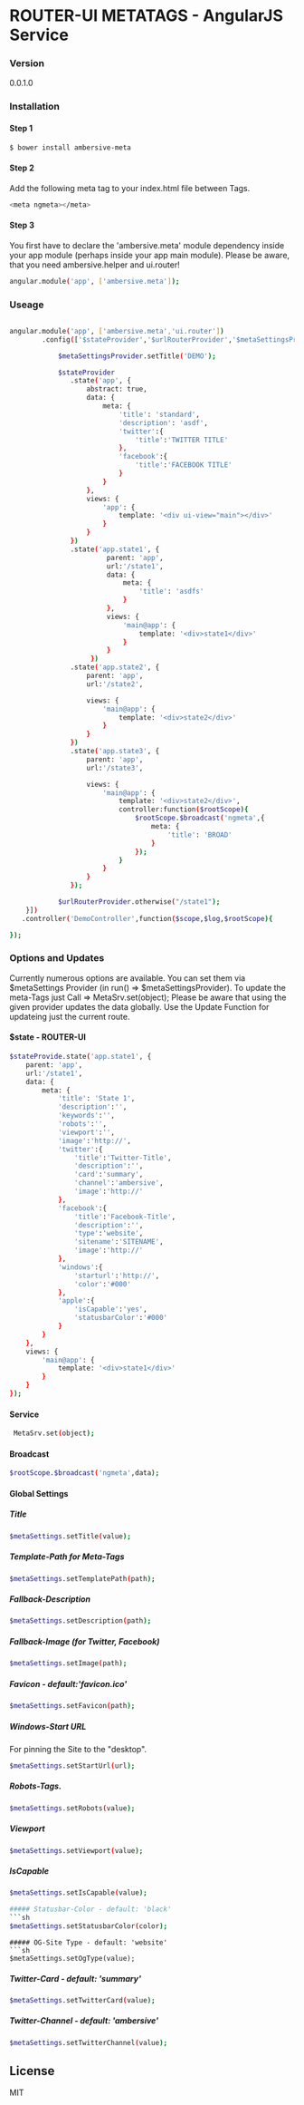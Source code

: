 # ROUTER-UI METATAGS - AngularJS Service

### Version
0.0.1.0

### Installation

#### Step 1

```sh
$ bower install ambersive-meta
```

#### Step 2
Add the following meta tag to your index.html file between <head></head> Tags.
```sh
<meta ngmeta></meta>
```

#### Step 3
You first have to declare the 'ambersive.meta' module dependency inside your app module (perhaps inside your app main module).
Please be aware, that you need ambersive.helper and ui.router!

```sh
angular.module('app', ['ambersive.meta']);
```
### Useage

```sh

angular.module('app', ['ambersive.meta','ui.router'])
        .config(['$stateProvider','$urlRouterProvider','$metaSettingsProvider',function ($stateProvider,$urlRouterProvider,$metaSettingsProvider) {

            $metaSettingsProvider.setTitle('DEMO');

            $stateProvider
               .state('app', {
                   abstract: true,
                   data: {
                       meta: {
                           'title': 'standard',
                           'description': 'asdf',
                           'twitter':{
                               'title':'TWITTER TITLE'
                           },
                           'facebook':{
                               'title':'FACEBOOK TITLE'
                           }
                       }
                   },
                   views: {
                       'app': {
                           template: '<div ui-view="main"></div>'
                       }
                   }
               })
               .state('app.state1', {
                        parent: 'app',
                        url:'/state1',
                        data: {
                            meta: {
                                'title': 'asdfs'
                            }
                        },
                        views: {
                            'main@app': {
                                template: '<div>state1</div>'
                            }
                        }
                    })
               .state('app.state2', {
                   parent: 'app',
                   url:'/state2',

                   views: {
                       'main@app': {
                           template: '<div>state2</div>'
                       }
                   }
               })
               .state('app.state3', {
                   parent: 'app',
                   url:'/state3',

                   views: {
                       'main@app': {
                           template: '<div>state2</div>',
                           controller:function($rootScope){
                               $rootScope.$broadcast('ngmeta',{
                                   meta: {
                                       'title': 'BROAD'
                                   }
                               });
                           }
                       }
                   }
               });

            $urlRouterProvider.otherwise("/state1");
    }])
   .controller('DemoController',function($scope,$log,$rootScope){

});
```

### Options and Updates

Currently numerous options are available. You can set them via $metaSettings Provider (in run() => $metaSettingsProvider).
To update the meta-Tags just Call => MetaSrv.set(object); Please be aware that using the given provider updates the data globally. Use the Update Function for updateing just the current route.

#### $state - ROUTER-UI

```sh
$stateProvide.state('app.state1', {
    parent: 'app',
    url:'/state1',
    data: {
        meta: {
            'title': 'State 1',
            'description':'',
            'keywords':'',
            'robots':'',
            'viewport':'',
            'image':'http://',
            'twitter':{
                'title':'Twitter-Title',
                'description':'',
                'card':'summary',
                'channel':'ambersive',
                'image':'http://'
            },
            'facebook':{
                'title':'Facebook-Title',
                'description':'',
                'type':'website',
                'sitename':'SITENAME',
                'image':'http://'
            },
            'windows':{
                'starturl':'http://',
                'color':'#000'
            },
            'apple':{
                'isCapable':'yes',
                'statusbarColor':'#000'
            }
        }
    },
    views: {
        'main@app': {
            template: '<div>state1</div>'
        }
    }
});
```

#### Service

```sh
 MetaSrv.set(object);
```

#### Broadcast

```sh
$rootScope.$broadcast('ngmeta',data);
```

#### Global Settings

##### Title
```sh
$metaSettings.setTitle(value);

```
##### Template-Path for Meta-Tags
```sh
$metaSettings.setTemplatePath(path);

```
##### Fallback-Description
```sh
$metaSettings.setDescription(path);

```
##### Fallback-Image (for Twitter, Facebook)
```sh
$metaSettings.setImage(path);

```
##### Favicon - default:'favicon.ico'
```sh
$metaSettings.setFavicon(path);

```
##### Windows-Start URL
For pinning the Site to the "desktop".
```sh
$metaSettings.setStartUrl(url);

```

##### Robots-Tags.
```sh
$metaSettings.setRobots(value);

```
##### Viewport
```sh
$metaSettings.setViewport(value);

```
##### IsCapable
```sh
$metaSettings.setIsCapable(value);

##### Statusbar-Color - default: 'black'
```sh
$metaSettings.setStatusbarColor(color);

```

```
##### OG-Site Type - default: 'website'
```sh
$metaSettings.setOgType(value);

```
##### Twitter-Card - default: 'summary'
```sh
$metaSettings.setTwitterCard(value);

```
##### Twitter-Channel - default: 'ambersive'
```sh
$metaSettings.setTwitterChannel(value);

```


License
----
MIT
